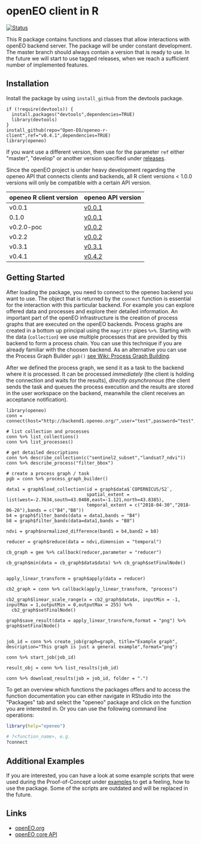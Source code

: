 # openEO client in R

[![Status](https://img.shields.io/badge/Status-proof--of--concept-yellow.svg)]()

This R package contains functions and classes that allow interactions with openEO backend server. The package will be under constant development. The master branch should always contain a version that is ready to use. In the future we will start to use tagged releases, when we reach a sufficient number of implemented features.

## Installation
Install the package by using `install_github` from the devtools package.

```
if (!require(devtools)) {
  install.packages("devtools",dependencies=TRUE)
  library(devtools)
}
install_github(repo="Open-EO/openeo-r-client",ref="v0.4.1",dependencies=TRUE)
library(openeo)
```

If you want use a different version, then use for the parameter `ref` either "master", "develop" or another version specified under [releases](https://github.com/Open-EO/openeo-r-client/releases).

Since the openEO project is under heavy development regarding the openeo API that connects clients and backends, all R client versions < 1.0.0 versions will only be compatible with a certain API version.

| openeo R client version | openeo API version |
| --- | --- |
| v0.0.1 | [v0.0.1](https://open-eo.github.io/openeo-api/v/0.0.1/) |
| 0.1.0 | [v0.0.1](https://open-eo.github.io/openeo-api/v/0.0.1/) |
| v0.2.0-poc | [v0.0.2](https://open-eo.github.io/openeo-api/v/0.0.2/) |
| v0.2.2 | [v0.0.2](https://open-eo.github.io/openeo-api/v/0.0.2/) |
| v0.3.1 | [v0.3.1](https://open-eo.github.io/openeo-api/v/0.3.1/) |
| v0.4.1 | [v0.4.2](https://open-eo.github.io/openeo-api/v/0.4.2/) |


## Getting Started
After loading the package, you need to connect to the openeo backend you want to use. The object that is returned by the `connect` function is essential for the interaction with this particular backend. For example you can explore offered data and processes and explore their detailed information.
An important part of the openEO infrastructure is the creation of process graphs that are executed on the openEO backends. Process graphs are created in a bottom up principal using the `magrittr` pipes `%>%`. Starting with the data (`collection`) we use multiple processes that are provided by this backend to form a process chain. You can use this technique if you are already familiar with the choosen backend. As an alternative you can use the Process Graph Builder `pgb()` [see Wiki: Process Graph Building](https://github.com/Open-EO/openeo-r-client/wiki/Process-Graph-Building).

After we defined the process graph, we send it as a task to the backend where it is processed. It can be processed _immediately_ (the client is holding the connection and waits for the results), _directly asynchronous_ (the client sends the task and queues the process execution and the results are stored in the user workspace on the backend, meanwhile the client receives an acceptance notification).

```
library(openeo)
conn = connect(host="http://backend1.openeo.org/",user="test",password="test",login_type="basic")

# list collection and processes
conn %>% list_collections()
conn %>% list_processes()

# get detailed descriptions
conn %>% describe_collection(c("sentinel2_subset","landsat7_ndvi"))
conn %>% describe_process("filter_bbox")

# create a process graph / task
pgb = conn %>% process_graph_builder()

data1 = graph$load_collection(id = graph$data$`COPERNICUS/S2`,
                              spatial_extent = list(west=-2.7634,south=43.0408,east=-1.121,north=43.8385),
                              temporal_extent = c("2018-04-30","2018-06-26"),bands = c("B4","B8"))
b4 = graph$filter_bands(data = data1,bands = "B4")
b8 = graph$filter_bands(data=data1,bands = "B8")

ndvi = graph$normalized_difference(band1 = b4,band2 = b8)

reducer = graph$reduce(data = ndvi,dimension = "temporal")

cb_graph = gee %>% callback(reducer,parameter = "reducer")

cb_graph$min(data = cb_graph$data$data) %>% cb_graph$setFinalNode()


apply_linear_transform = graph$apply(data = reducer)

cb2_graph = conn %>% callback(apply_linear_transform, "process")

cb2_graph$linear_scale_range(x = cb2_graph$data$x, inputMin = -1, inputMax = 1,outputMin = 0,outputMax = 255) %>% 
  cb2_graph$setFinalNode()

graph$save_result(data = apply_linear_transform,format = "png") %>% graph$setFinalNode()

                                
job_id = conn %>% create_job(graph=graph, title="Example graph", description="This graph is just a general example",format="png")

conn %>% start_job(job_id)

result_obj = conn %>% list_results(job_id)

conn %>% download_results(job = job_id, folder = ".")

```
To get an overview which functions the packages offers and to access the function documentation you can either navigate in RStudio into the "Packages" tab and select the "openeo" package and click on the function you are interested in. Or you can use the following command line operations:

```R
library(help="openeo")

# ?<function_name>, e.g.
?connect
```

## Additional Examples
If you are interested, you can have a look at some example scripts that were used during the Proof-of-Concept under [examples](https://github.com/Open-EO/openeo-r-client/tree/master/examples) to get a feeling, how to use the package. Some of the scripts are outdated and will be replaced in the future.

## Links
* [openEO.org](http://openeo.org/)
* [openEO core API](https://open-eo.github.io/openeo-api/)
